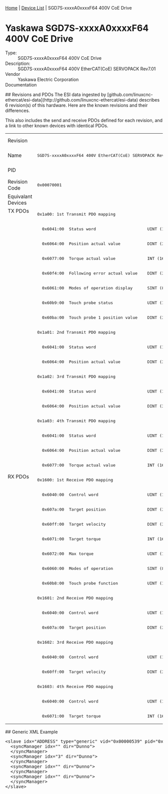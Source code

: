 <div class="nav"><a href="/esi-data">Home</a> | <a href="/esi-data/devices">Device List</a> | SGD7S-xxxxA0xxxxF64 400V CoE Drive</div>

#  Yaskawa SGD7S-xxxxA0xxxxF64 400V CoE Drive

<dl>
  <dt>Type:</dt><dd>SGD7S-xxxxA0xxxxF64 400V CoE Drive</dd>
  <dt>Description:</dt><dd>SGD7S-xxxxA0xxxxF64 400V EtherCAT(CoE) SERVOPACK Rev7.01</dd>
  <dt>Vendor</dt><dd>Yaskawa Electric Corporation</dd>
  <dt>Documentation</dt><dd><a href=""></a></dd>
</dl>
## Revisions and PDOs
The ESI data ingested by [github.com/linuxcnc-ethercat/esi-data](http://github.com/linuxcnc-ethercat/esi-data) describes 6 revision(s) of this hardware.  Here are the known revisions and their differences.

This also includes the send and receive PDOs defined for each revision, and a link to other known devices with identical PDOs.

<table>
<tr >
<td class="first">Revision</td>
<td  colspan=6 align="center"><pre>r7</pre></td>
</tr>
<tr >
<td class="first">Name</td>
<td ><pre>SGD7S-xxxxA0xxxxF64 400V EtherCAT(CoE) SERVOPACK Rev7.01</pre></td>
<td ><pre>SGD7S-xxxxA0xxxxF64 400V EtherCAT(CoE) SERVOPACK Rev7.03</pre></td>
<td ><pre>SGD7S-xxxxA0xxxxF64 400V EtherCAT(CoE) SERVOPACK Rev7.06</pre></td>
<td ><pre>SGD7S-xxxxA0xxxxF64 400V EtherCAT(CoE) SERVOPACK Rev7.08</pre></td>
<td ><pre>SGD7S-xxxxA0xxxxF64 400V EtherCAT(CoE) SERVOPACK Rev7.10</pre></td>
<td ><pre>SGD7S-xxxxA0xxxxF64 400V EtherCAT(CoE) SERVOPACK Rev7.11</pre></td>
</tr>
<tr >
<td class="first">PID</td>
<td  colspan=6 align="center"><pre>0x02200401</pre></td>
</tr>
<tr >
<td class="first">Revision Code</td>
<td ><pre>0x00070001</pre></td>
<td ><pre>0x00070003</pre></td>
<td ><pre>0x00070006</pre></td>
<td ><pre>0x00070008</pre></td>
<td ><pre>0x00070010</pre></td>
<td ><pre>0x00070011</pre></td>
</tr>
<tr >
<td class="first">Equivalant Devices</td>
<td  colspan=6 align="center"></td>
</tr>
<tr class="txpdo pdosection">
<td class="first" rowspan=18 valign=top>TX PDOs</td>
<td colspan=6 align="left"><pre>0x1a00: 1st Transmit PDO mapping</pre></td>
<td></td>
</tr>
<tr class="txpdo">
<td  colspan=6 align="left"><pre>  0x6041:00  Status word                     UINT (16 bits)</pre></td>
</tr>
<tr class="txpdo">
<td  colspan=6 align="left"><pre>  0x6064:00  Position actual value           DINT (32 bits)</pre></td>
</tr>
<tr class="txpdo">
<td  colspan=6 align="left"><pre>  0x6077:00  Torque actual value             INT (16 bits)</pre></td>
</tr>
<tr class="txpdo">
<td  colspan=6 align="left"><pre>  0x60f4:00  Following error actual value    DINT (32 bits)</pre></td>
</tr>
<tr class="txpdo">
<td  colspan=6 align="left"><pre>  0x6061:00  Modes of operation display      SINT (8 bits)</pre></td>
</tr>
<tr class="txpdo">
<td  colspan=6 align="left"><pre>  0x60b9:00  Touch probe status              UINT (16 bits)</pre></td>
</tr>
<tr class="txpdo">
<td  colspan=6 align="left"><pre>  0x60ba:00  Touch probe 1 position value    DINT (32 bits)</pre></td>
</tr>
<tr class="txpdo pdosection">
<td  colspan=6 align="left"><pre>0x1a01: 2nd Transmit PDO mapping</pre></td>
</tr>
<tr class="txpdo">
<td  colspan=6 align="left"><pre>  0x6041:00  Status word                     UINT (16 bits)</pre></td>
</tr>
<tr class="txpdo">
<td  colspan=6 align="left"><pre>  0x6064:00  Position actual value           DINT (32 bits)</pre></td>
</tr>
<tr class="txpdo pdosection">
<td  colspan=6 align="left"><pre>0x1a02: 3rd Transmit PDO mapping</pre></td>
</tr>
<tr class="txpdo">
<td  colspan=6 align="left"><pre>  0x6041:00  Status word                     UINT (16 bits)</pre></td>
</tr>
<tr class="txpdo">
<td  colspan=6 align="left"><pre>  0x6064:00  Position actual value           DINT (32 bits)</pre></td>
</tr>
<tr class="txpdo pdosection">
<td  colspan=6 align="left"><pre>0x1a03: 4th Transmit PDO mapping</pre></td>
</tr>
<tr class="txpdo">
<td  colspan=6 align="left"><pre>  0x6041:00  Status word                     UINT (16 bits)</pre></td>
</tr>
<tr class="txpdo">
<td  colspan=6 align="left"><pre>  0x6064:00  Position actual value           DINT (32 bits)</pre></td>
</tr>
<tr class="txpdo">
<td  colspan=6 align="left"><pre>  0x6077:00  Torque actual value             INT (16 bits)</pre></td>
</tr>
<tr class="rxpdo pdosection">
<td class="first" rowspan=17 valign=top>RX PDOs</td>
<td colspan=6 align="left"><pre>0x1600: 1st Receive PDO mapping</pre></td>
<td></td>
</tr>
<tr class="rxpdo">
<td  colspan=6 align="left"><pre>  0x6040:00  Control word                    UINT (16 bits)</pre></td>
</tr>
<tr class="rxpdo">
<td  colspan=6 align="left"><pre>  0x607a:00  Target position                 DINT (32 bits)</pre></td>
</tr>
<tr class="rxpdo">
<td  colspan=6 align="left"><pre>  0x60ff:00  Target velocity                 DINT (32 bits)</pre></td>
</tr>
<tr class="rxpdo">
<td  colspan=6 align="left"><pre>  0x6071:00  Target torque                   INT (16 bits)</pre></td>
</tr>
<tr class="rxpdo">
<td  colspan=6 align="left"><pre>  0x6072:00  Max torque                      UINT (16 bits)</pre></td>
</tr>
<tr class="rxpdo">
<td  colspan=6 align="left"><pre>  0x6060:00  Modes of operation              SINT (8 bits)</pre></td>
</tr>
<tr class="rxpdo">
<td  colspan=6 align="left"><pre>  0x60b8:00  Touch probe function            UINT (16 bits)</pre></td>
</tr>
<tr class="rxpdo pdosection">
<td  colspan=6 align="left"><pre>0x1601: 2nd Receive PDO mapping</pre></td>
</tr>
<tr class="rxpdo">
<td  colspan=6 align="left"><pre>  0x6040:00  Control word                    UINT (16 bits)</pre></td>
</tr>
<tr class="rxpdo">
<td  colspan=6 align="left"><pre>  0x607a:00  Target position                 DINT (32 bits)</pre></td>
</tr>
<tr class="rxpdo pdosection">
<td  colspan=6 align="left"><pre>0x1602: 3rd Receive PDO mapping</pre></td>
</tr>
<tr class="rxpdo">
<td  colspan=6 align="left"><pre>  0x6040:00  Control word                    UINT (16 bits)</pre></td>
</tr>
<tr class="rxpdo">
<td  colspan=6 align="left"><pre>  0x60ff:00  Target velocity                 DINT (32 bits)</pre></td>
</tr>
<tr class="rxpdo pdosection">
<td  colspan=6 align="left"><pre>0x1603: 4th Receive PDO mapping</pre></td>
</tr>
<tr class="rxpdo">
<td  colspan=6 align="left"><pre>  0x6040:00  Control word                    UINT (16 bits)</pre></td>
</tr>
<tr class="rxpdo">
<td  colspan=6 align="left"><pre>  0x6071:00  Target torque                   INT (16 bits)</pre></td>
</tr>
</table>
## Generic XML Example
<pre class="xml">
&lt;slave idx="ADDRESS" type="generic" vid="0x00000539" pid="0x02200401" configPdos="true"&gt;
  &lt;syncManager idx="" dir="Dunno"&gt;
  &lt;/syncManager&gt;
  &lt;syncManager idx="3" dir="Dunno"&gt;
  &lt;/syncManager&gt;
  &lt;syncManager idx="" dir="Dunno"&gt;
  &lt;/syncManager&gt;
  &lt;syncManager idx="" dir="Dunno"&gt;
  &lt;/syncManager&gt;
&lt;/slave&gt;
</pre>
